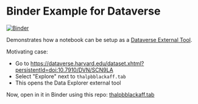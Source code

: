 # Binder Example for Dataverse

[![Binder](https://mybinder.org/badge_logo.svg)](https://mybinder.org/v2/gh/xarthisius/dataverse-binder/master)


Demonstrates how a notebook can be setup as a [Dataverse External Tool](http://guides.dataverse.org/en/latest/installation/external-tools.html).

Motivating case:
* Go to https://dataverse.harvard.edu/dataset.xhtml?persistentId=doi:10.7910/DVN/SCN9LA
* Select "Explore" next to `thalpbblackaff.tab`
* This opens the Data Explorer external tool

Now, open in it in Binder using this repo: [thalpbblackaff.tab](https://hub.mybinder.org/user/xarthisius-dataverse-binder-nmjmsk0z/notebooks/dataverse.ipynb?fileId=2865473&siteUrl=https://dataverse.harvard.edu)

